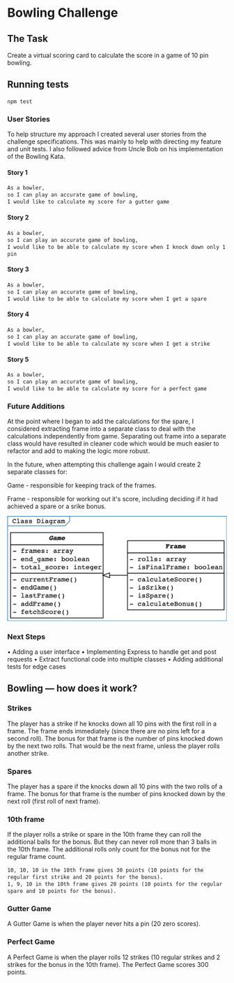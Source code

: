 
Bowling Challenge
=================

## The Task

Create a virtual scoring card to calculate the score in a game of 10 pin bowling.

## Running tests

```
npm test
```

### User Stories

To help structure my approach I created several user stories from the challenge specifications. This was mainly to help with directing my feature and unit tests. I also followed advice from Uncle Bob on his implementation of the Bowling Kata.

#### Story 1

```
As a bowler,
so I can play an accurate game of bowling,
I would like to calculate my score for a gutter game
```

#### Story 2
```
As a bowler,
so I can play an accurate game of bowling,
I would like to be able to calculate my score when I knock down only 1 pin
```

#### Story 3

```
As a bowler,
so I can play an accurate game of bowling,
I would like to be able to calculate my score when I get a spare
```

#### Story 4
```
As a bowler,
so I can play an accurate game of bowling,
I would like to be able to calculate my score when I get a strike
```

#### Story 5
```
As a bowler,
so I can play an accurate game of bowling,
I would like to be able to calculate my score for a perfect game
```

### Future Additions

At the point where I began to add the calculations for the spare, I considered extracting frame into a separate class to deal with the calculations independently from game. Separating out frame into a separate class would have resulted in cleaner code which would be much easier to refactor and add to making the logic more robust.

In the future, when attempting this challenge again I would create 2 separate classes for:

Game - responsible for keeping track of the frames.

Frame  - responsible for working out it's score, including deciding if it had achieved a spare or a srike bonus.


![Class diagram](docs/domainmodelBowling.png)

### Next Steps

• Adding a user interface
• Implementing Express to handle get and post requests
• Extract functional code into multiple classes
• Adding additional tests for edge cases

## Bowling — how does it work?

### Strikes

The player has a strike if he knocks down all 10 pins with the first roll in a frame. The frame ends immediately (since there are no pins left for a second roll). The bonus for that frame is the number of pins knocked down by the next two rolls. That would be the next frame, unless the player rolls another strike.

### Spares

The player has a spare if the knocks down all 10 pins with the two rolls of a frame. The bonus for that frame is the number of pins knocked down by the next roll (first roll of next frame).

### 10th frame

If the player rolls a strike or spare in the 10th frame they can roll the additional balls for the bonus. But they can never roll more than 3 balls in the 10th frame. The additional rolls only count for the bonus not for the regular frame count.

    10, 10, 10 in the 10th frame gives 30 points (10 points for the regular first strike and 20 points for the bonus).
    1, 9, 10 in the 10th frame gives 20 points (10 points for the regular spare and 10 points for the bonus).

### Gutter Game

A Gutter Game is when the player never hits a pin (20 zero scores).

### Perfect Game

A Perfect Game is when the player rolls 12 strikes (10 regular strikes and 2 strikes for the bonus in the 10th frame). The Perfect Game scores 300 points.
